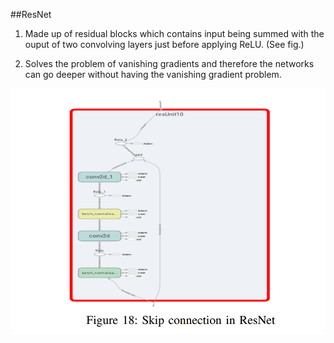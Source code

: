 ##ResNet 

1. Made up of residual blocks which contains input being summed with the ouput of two convolving layers just before applying ReLU. (See fig.)

2. Solves the problem of vanishing gradients and therefore the networks can go deeper without having the vanishing gradient problem.

![alt](resnet.png)
